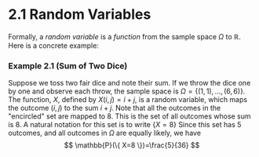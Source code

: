 # 2.1 Random Variables
Formally, a *random variable* is a *function* from the sample space $\Omega$ to $\mathbb{R}$. Here is a concrete example:

### Example 2.1 (Sum of Two Dice)
Suppose we toss two fair dice and note their sum. If we throw the dice one by one and observe each throw, the sample space is $\Omega = \{ (1,1),\dots,(6,6) \}$. The function, $X$, defined by $X(i,j)=i+j$, is a random variable, which maps the outcome $(i,j)$ to the sum $i+j$. Note that all the outcomes in the "encircled" set are mapped to 8. This is the set of all outcomes whose sum is 8. A natural notation for this set is to write $\{ X=8 \}$ Since this set has 5 outcomes, and all outcomes in $\Omega$ are equally likely, we have
$$
\mathbb{P}(\{ X=8 \})=\frac{5}{36}
$$
